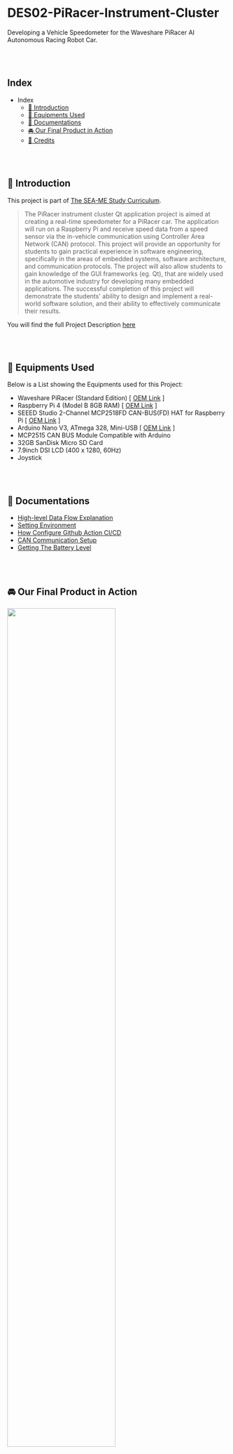 # DES02-PiRacer-Instrument-Cluster
Developing a Vehicle Speedometer for the Waveshare PiRacer AI Autonomous Racing Robot Car.

<br />
<br />

## Index
- Index
  - [:loudspeaker:  Introduction](#loudspeaker--introduction)
  - [:wrench:  Equipments Used](#wrench--equipments-used)
  - [:memo:  Documentations](#memo--documentations)
  - [:oncoming_automobile:  Our Final Product in Action](#oncoming_automobile--our-final-product-in-action)
  - [:purple_heart:  Credits](#purple_heart--credits)

<br />
<br />

## :loudspeaker:  Introduction
This project is part of [The SEA-ME Study Curriculum](https://github.com/SEA-ME).
> The PiRacer instrument cluster Qt application project is aimed at creating a real-time speedometer for a PiRacer car. The application will run on a Raspberry Pi and receive speed data from a speed sensor via the in-vehicle communication using Controller Area Network (CAN) protocol. This project will provide an opportunity for students to gain practical experience in software engineering, specifically in the areas of embedded systems, software architecture, and communication protocols. The project will also allow students to gain knowledge of the GUI frameworks (eg. Qt), that are widely used in the automotive industry for developing many embedded applications. The successful completion of this project will demonstrate the students' ability to design and implement a real-world software solution, and their ability to effectively communicate their results.

You will find the full Project Description [here](https://github.com/SEA-ME/DES_Instrument-Cluster)

<br />
<br />

## :wrench:  Equipments Used
Below is a List showing the Equipments used for this Project:

- Waveshare PiRacer (Standard Edition) [ [OEM Link](https://www.waveshare.com/piracer-ai-kit.htm) ]
- Raspberry Pi 4 (Model B 8GB RAM) [ [OEM Link](https://www.raspberrypi.com/products/raspberry-pi-4-model-b/) ]
- SEEED Studio 2-Channel MCP2518FD CAN-BUS(FD) HAT for Raspberry Pi [ [OEM Link](https://www.seeedstudio.com/CAN-BUS-FD-HAT-for-Raspberry-Pi-p-4742.html) ]
- Arduino Nano V3, ATmega 328, Mini-USB [ [OEM Link](https://store.arduino.cc/en-de/products/arduino-nano) ]
- MCP2515 CAN BUS Module Compatible with Arduino
- 32GB SanDisk Micro SD Card
- 7.9inch DSI LCD (400 x 1280, 60Hz)
- Joystick

<br />
<br />

## :memo:  Documentations
- [High-level Data Flow Explanation](/docs/Architecture.md)
- [Setting Environment](/docs/environment.md)
- [How Configure Github Action CI/CD](https://github.com/sejoonkimmm/Car-instrument/wiki/How-Configure-Cross-compile-on-Github-action---Docker%3F)
- [CAN Communication Setup](/docs/CAN_Communication.md)
- [Getting The Battery Level](/docs/Battery_Level.md)

<br />
<br />

## :oncoming_automobile:  Our Final Product in Action
<img src="./docs/imgs/final.gif" width="70%" height="70%">

<br />
<br />


## Tech Stack 🛠

<table>
  <tr>
    <td align="center" width="96">
      <a href="https://www.raspberrypi.org/">
        <img src="https://www.raspberrypi.org/app/uploads/2018/03/RPi-Logo-Reg-SCREEN.png" width="48" height="48" alt="Raspberry Pi" />
      </a>
      <br>Raspberry Pi
    </td>
    <td align="center" width="96">
      <a href="https://www.linux.org/">
        <img src="https://upload.wikimedia.org/wikipedia/commons/3/35/Tux.svg" width="48" height="48" alt="Linux" />
      </a>
      <br>Linux
    </td>
    <td align="center" width="96">
      <a href="https://www.docker.com/">
        <img src="https://www.docker.com/wp-content/uploads/2022/03/Moby-logo.png" width="48" height="48" alt="Docker" />
      </a>
      <br>Docker
    </td>
    <td align="center" width="96">
      <a href="https://github.com/features/actions">
        <img src="https://github.githubassets.com/images/modules/site/features/actions-icon-actions.svg" width="48" height="48" alt="GitHub Actions" />
      </a>
      <br>GitHub Actions
    </td>
    <td align="center" width="96">
      <a href="https://www.arduino.cc/">
        <img src="https://upload.wikimedia.org/wikipedia/commons/8/87/Arduino_Logo.svg" width="48" height="48" alt="Arduino" />
      </a>
      <br>Arduino
    </td>
    <td align="center" width="96">
      <a href="https://www.qt.io/">
        <img src="https://upload.wikimedia.org/wikipedia/commons/0/0b/Qt_logo_2016.svg" width="48" height="48" alt="C++ (Qt)" />
      </a>
      <br>C++ (Qt)
    </td>
  </tr>
</table>

## :purple_heart:  Credits
- [Arduino CAN Shield Tutorial](https://wiki.seeedstudio.com/CAN-BUS_Shield_V2.0/)
- [2 Channel CAN BUS FD Shield for Raspberry Pi](https://wiki.seeedstudio.com/2-Channel-CAN-BUS-FD-Shield-for-Raspberry-Pi/)

<br />
<br />
